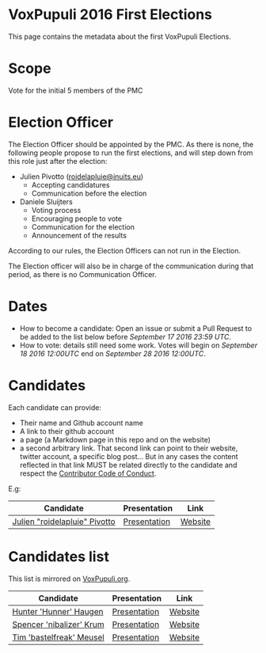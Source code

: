 # VoxPupuli 2016 First Elections

This page contains the metadata about the first VoxPupuli Elections.

# Scope

Vote for the initial 5 members of the PMC

# Election Officer

The Election Officer should be appointed by the PMC. As there is none, the
following people propose to run the first elections, and will step down from
this role just after the election:

* Julien Pivotto (roidelapluie@inuits.eu)
  * Accepting candidatures
  * Communication before the election
* Daniele Sluijters
  * Voting process
  * Encouraging people to vote
  * Communication for the election
  * Announcement of the results

According to our rules, the Election Officers can not run in the Election.

The Election officer will also be in charge of the communication during that
period, as there is no Communication Officer.

# Dates

* How to become a candidate: Open an issue or submit a Pull Request to be added
  to the list below before *September 17 2016 23:59 UTC*.
* How to vote: details still need some work. Votes will begin on *September 18
  2016 12:00UTC* end on *September 28 2016 12:00UTC*.


# Candidates

Each candidate can provide:

- Their name and Github account name
- A link to their github account
- a page (a Markdown page in this repo and on the website)
- a second arbitrary link. That second link can point to their website, twitter
  account, a specific blog post... But in any cases the content
  reflected in that link MUST be related directly to the candidate and respect
  the [Contributor Code of Conduct](https://voxpupuli.org/coc/).

E.g:

| Candidate                           | Presentation       | Link          |
| ----------------------------------- | ------------------ | ------------- |
| [Julien "roidelapluie" Pivotto][rg] | [Presentation][rp] | [Website][rl] |


[rg]:https://github.com/roidelapluie
[rp]:2016-01/roidelapluie.md
[rl]:https://roidelapluie.be

# Candidates list

This list is mirrored on [VoxPupuli.org](https://voxpupuli.org/elections).

| Candidate                    | Presentation       | Link          |
| ---------------------------- | ------------------ | ------------- |
| [Hunter 'Hunner' Haugen][hc] | [Presentation][hp] | [Website][hl] |
| [Spencer 'nibalizer' Krum][nc] | [Presentation][np] | [Website][nl] |
| [Tim 'bastelfreak' Meusel][tc] | [Presentation][tp] | [Website][wl] |


[hc]:https://github.com/hunner
[hp]:2016-01/hunner.md
[hl]:http://twitter.com/Hunnur
[nc]:https://github.com/nibalizer
[np]:2016-01/nibalizer.md
[nl]:http://spencerkrum.com
[tc]:https://github.com/bastelfreak
[tp]:2016-01/bastelfreak.md
[wl]:https://blog.bastelfreak.de
